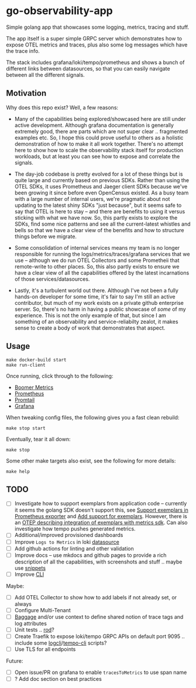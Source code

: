 # go-observability-app

Simple golang app that showcases some logging, metrics, tracing and stuff.

The app itself is a super simple GRPC server which demonstrates how to expose OTEL metrics and traces, plus also some log messages which
have the trace info.

The stack includes grafana/loki/tempo/prometheus and shows a bunch of different links between datasources, so that you can easily navigate
between all the different signals.

## Motivation

Why does this repo exist?  Well, a few reasons:

- Many of the capabilities being explored/showcased here are still under active development.  Although grafana documentation is generally
  extremely good, there are parts which are not super clear .. fragmented examples etc.  So, I hope this could prove useful to others as
  a holistic demonstration of how to make it all work together.  There's no attempt here to show how to scale the observability stack itself
  for production workloads, but at least you can see how to expose and correlate the signals.

- The day-job codebase is pretty evolved for a lot of these things but is quite large and currently based on previous SDKs.  Rather than
  using the OTEL SDKs, it uses Prometheus and Jaeger client SDKs because we've been growing it since before even OpenCensus existed. As a
  busy team with a large number of internal users, we're pragmatic about not updating to the latest shiny SDKs "just because", but it seems
  safe to say that OTEL is here to stay – and there are benefits to using it versus sticking with what we have now.  So, this partly exists
  to explore the SDKs, find some nice patterns and see all the current-latest whistles and bells so that we have a clear view of the
  benefits and how to structure things before we migrate.

- Some consolidation of internal services means my team is no longer responsible for running the logs/metrics/traces/grafana services that
  we use – although we do run OTEL Collectors and some Prometheii that remote-write to other places.  So, this also partly exists to ensure
  we have a clear view of all the capabilities offered by the latest incarnations of those services/datasources.

- Lastly, it's a turbulent world out there.  Although I've not been a fully hands-on developer for some time, it's fair to say I'm still an
  active contributor, but much of my work exists on a private github enterprise server.  So, there's no harm in having a public showcase of
  _some_ of my experience.  This is not the only example of that, but since I am something of an observability and service-reliabilty
  zealot, it makes sense to create a body of work that demonstrates that aspect.

## Usage

```plaintext
make docker-build start
make run-client
```

Once running, click through to the following:

- [Boomer Metrics](http://localhost:2223/metrics)
- [Prometheus](http://localhost:9090)
- [Promtail](http://localhost:9080)
- [Grafana](http://localhost:3000)

When tweaking config files, the following gives you a fast clean rebuild:

```plaintext
make stop start
```

Eventually, tear it all down:

```plaintext
make stop
```

Some other make targets also exist, see the following for more details:

```plaintext
make help
```

## TODO

- [ ] Investigate how to support exemplars from application code – currently it seems the golang SDK doesn't support this, see
  [Support exemplars in Prometheus exporter](https://github.com/open-telemetry/opentelemetry-go/issues/3163) and
  [Add support for exemplars](https://github.com/open-telemetry/opentelemetry-go/issues/559). However, there is an
  [OTEP describing integration of exemplars with metrics sdk](https://github.com/open-telemetry/oteps/pull/113). Can also investigate
  how tempo pushes generated metrics.
- [ ] Additional/improved provisioned dashboards
- [ ] Improve `Logs to Metrics` in loki [datasource](./docker/grafana-datasources.yml)
- [ ] Add github actions for linting and other validation
- [ ] Improve docs – use mkdocs and github pages to provide a rich description of all the capabilities, with screenshots and stuff .. maybe use [snippets](https://facelessuser.github.io/pymdown-extensions/extensions/snippets/)
- [ ] Improve [CLI](./cmd/boomer-cli/main.go)

Maybe:

- [ ] Add OTEL Collector to show how to add labels if not already set, or always
- [ ] Configure Multi-Tenant
- [ ] [Baggage](https://pkg.go.dev/go.opentelemetry.io/otel@v1.21.0/baggage) and/or use context to define
  shared notion of trace tags and log attributes
- [ ] Unit tests .. [rod](https://go-rod.github.io/#/)?
- [ ] Create Traefik to expose loki/tempo GRPC APIs on default port 9095 .. include some [logcli](https://grafana.com/docs/loki/latest/query/logcli/)/[tempo-cli](https://grafana.com/docs/tempo/latest/operations/tempo_cli/#search) scripts?
- [ ] Use TLS for all endpoints

Future:

- [ ] Open issue/PR on grafana to enable `tracesToMetrics` to use span name
- [ ] ? Add doc section on best practices
